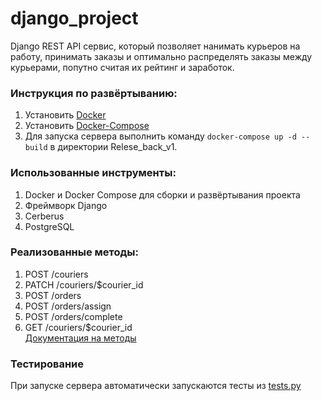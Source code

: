 # django_project
Django REST API сервис, который позволяет нанимать курьеров на работу, принимать заказы и оптимально распределять заказы между курьерами, попутно считая их рейтинг и заработок.
### Инструкция по развёртыванию:
1. Установить [Docker](https://docs.docker.com/get-docker/)
2. Установить [Docker-Compose](https://docs.docker.com/compose/install/)
3. Для запуска сервера выполнить команду `docker-compose up -d --build` в директории Relese_back_v1.
### Использованные инструменты:
1. Docker и Docker Compose для сборки и развёртывания проекта
2. Фреймворк Django
3. Cerberus 
4. PostgreSQL

### Реализованные методы:
1. POST /couriers
2. PATCH /couriers/$courier_id
3. POST /orders
4. POST /orders/assign
5. POST /orders/complete
6. GET /couriers/$courier_id <br>
[Документация на методы](/openapi.yaml)
### Тестирование
При запуске сервера автоматически запускаются тесты из [tests.py](/djangoProject/djangoProject/tests.py)<br>
